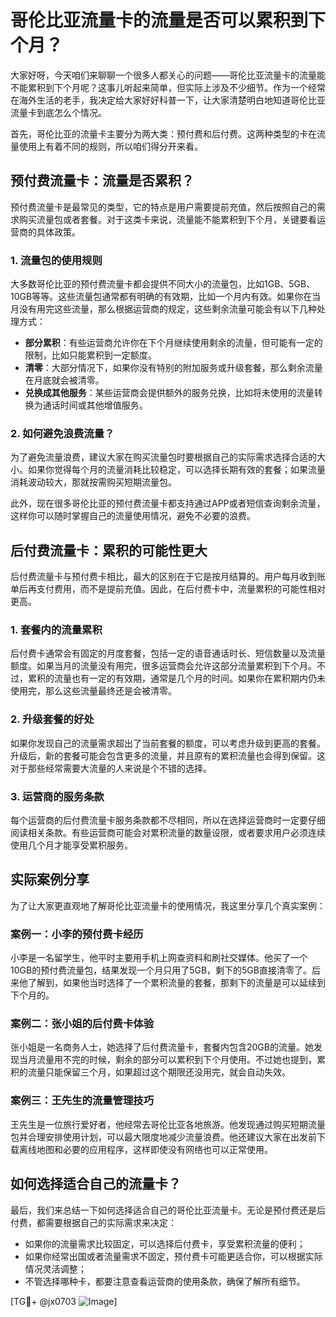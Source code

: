 # 哥伦比亚流量卡的流量是否可以累积到下个月？

大家好呀，今天咱们来聊聊一个很多人都关心的问题——哥伦比亚流量卡的流量能不能累积到下个月呢？这事儿听起来简单，但实际上涉及不少细节。作为一个经常在海外生活的老手，我决定给大家好好科普一下，让大家清楚明白地知道哥伦比亚流量卡到底怎么个情况。

首先，哥伦比亚的流量卡主要分为两大类：预付费和后付费。这两种类型的卡在流量使用上有着不同的规则，所以咱们得分开来看。

## 预付费流量卡：流量是否累积？

预付费流量卡是最常见的类型，它的特点是用户需要提前充值，然后按照自己的需求购买流量包或者套餐。对于这类卡来说，流量能不能累积到下个月，关键要看运营商的具体政策。

### 1. **流量包的使用规则**
大多数哥伦比亚的预付费流量卡都会提供不同大小的流量包，比如1GB、5GB、10GB等等。这些流量包通常都有明确的有效期，比如一个月内有效。如果你在当月没有用完这些流量，那么根据运营商的规定，这些剩余流量可能会有以下几种处理方式：

- **部分累积**：有些运营商允许你在下个月继续使用剩余的流量，但可能有一定的限制，比如只能累积到一定额度。
- **清零**：大部分情况下，如果你没有特别的附加服务或升级套餐，那么剩余流量在月底就会被清零。
- **兑换成其他服务**：某些运营商会提供额外的服务兑换，比如将未使用的流量转换为通话时间或其他增值服务。

### 2. **如何避免浪费流量？**
为了避免流量浪费，建议大家在购买流量包时要根据自己的实际需求选择合适的大小。如果你觉得每个月的流量消耗比较稳定，可以选择长期有效的套餐；如果流量消耗波动较大，那就按需购买短期流量包。

此外，现在很多哥伦比亚的预付费流量卡都支持通过APP或者短信查询剩余流量，这样你可以随时掌握自己的流量使用情况，避免不必要的浪费。

## 后付费流量卡：累积的可能性更大

后付费流量卡与预付费卡相比，最大的区别在于它是按月结算的。用户每月收到账单后再支付费用，而不是提前充值。因此，在后付费卡中，流量累积的可能性相对更高。

### 1. **套餐内的流量累积**
后付费卡通常会有固定的月度套餐，包括一定的语音通话时长、短信数量以及流量额度。如果当月的流量没有用完，很多运营商会允许这部分流量累积到下个月。不过，累积的流量也有一定的有效期，通常是几个月的时间。如果你在累积期内仍未使用完，那么这些流量最终还是会被清零。

### 2. **升级套餐的好处**
如果你发现自己的流量需求超出了当前套餐的额度，可以考虑升级到更高的套餐。升级后，新的套餐可能会包含更多的流量，并且原有的累积流量也会得到保留。这对于那些经常需要大流量的人来说是个不错的选择。

### 3. **运营商的服务条款**
每个运营商的后付费流量卡服务条款都不尽相同，所以在选择运营商时一定要仔细阅读相关条款。有些运营商可能会对累积流量的数量设限，或者要求用户必须连续使用几个月才能享受累积服务。

## 实际案例分享

为了让大家更直观地了解哥伦比亚流量卡的使用情况，我这里分享几个真实案例：

### 案例一：小李的预付费卡经历
小李是一名留学生，他平时主要用手机上网查资料和刷社交媒体。他买了一个10GB的预付费流量包，结果发现一个月只用了5GB，剩下的5GB直接清零了。后来他了解到，如果他当时选择了一个累积流量的套餐，那剩下的流量是可以延续到下个月的。

### 案例二：张小姐的后付费卡体验
张小姐是一名商务人士，她选择了后付费流量卡，套餐内包含20GB的流量。她发现当月流量用不完的时候，剩余的部分可以累积到下个月使用。不过她也提到，累积的流量只能保留三个月，如果超过这个期限还没用完，就会自动失效。

### 案例三：王先生的流量管理技巧
王先生是一位旅行爱好者，他经常去哥伦比亚各地旅游。他发现通过购买短期流量包并合理安排使用计划，可以最大限度地减少流量浪费。他还建议大家在出发前下载离线地图和必要的应用程序，这样即使没有网络也可以正常使用。

## 如何选择适合自己的流量卡？

最后，我们来总结一下如何选择适合自己的哥伦比亚流量卡。无论是预付费还是后付费，都需要根据自己的实际需求来决定：

- 如果你的流量需求比较固定，可以选择后付费卡，享受累积流量的便利；
- 如果你经常出国或者流量需求不固定，预付费卡可能更适合你，可以根据实际情况灵活调整；
- 不管选择哪种卡，都要注意查看运营商的使用条款，确保了解所有细节。

[TG💪+ @jx0703 ![Image](https://github.com/user-attachments/assets/dbca1d08-cadb-493c-b0ec-ad6f7a83f270)]